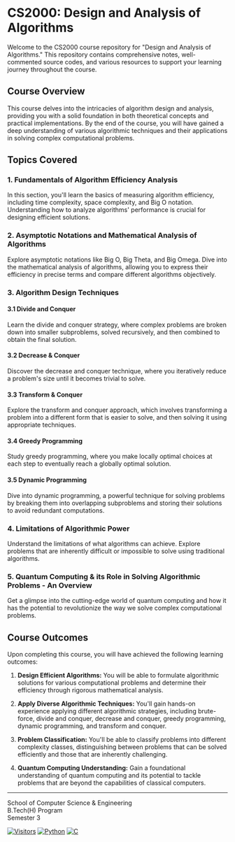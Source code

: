 # CS2000: Design and Analysis of Algorithms

Welcome to the CS2000 course repository for "Design and Analysis of Algorithms." This repository contains comprehensive notes, well-commented source codes, and various resources to support your learning journey throughout the course.

## Course Overview

This course delves into the intricacies of algorithm design and analysis, providing you with a solid foundation in both theoretical concepts and practical implementations. By the end of the course, you will have gained a deep understanding of various algorithmic techniques and their applications in solving complex computational problems.

## Topics Covered

### 1. Fundamentals of Algorithm Efficiency Analysis
In this section, you'll learn the basics of measuring algorithm efficiency, including time complexity, space complexity, and Big O notation. Understanding how to analyze algorithms' performance is crucial for designing efficient solutions.

### 2. Asymptotic Notations and Mathematical Analysis of Algorithms
Explore asymptotic notations like Big O, Big Theta, and Big Omega. Dive into the mathematical analysis of algorithms, allowing you to express their efficiency in precise terms and compare different algorithms objectively.

### 3. Algorithm Design Techniques

#### 3.1 Divide and Conquer
Learn the divide and conquer strategy, where complex problems are broken down into smaller subproblems, solved recursively, and then combined to obtain the final solution.

#### 3.2 Decrease & Conquer
Discover the decrease and conquer technique, where you iteratively reduce a problem's size until it becomes trivial to solve.

#### 3.3 Transform & Conquer
Explore the transform and conquer approach, which involves transforming a problem into a different form that is easier to solve, and then solving it using appropriate techniques.

#### 3.4 Greedy Programming
Study greedy programming, where you make locally optimal choices at each step to eventually reach a globally optimal solution.

#### 3.5 Dynamic Programming
Dive into dynamic programming, a powerful technique for solving problems by breaking them into overlapping subproblems and storing their solutions to avoid redundant computations.

### 4. Limitations of Algorithmic Power
Understand the limitations of what algorithms can achieve. Explore problems that are inherently difficult or impossible to solve using traditional algorithms.

### 5. Quantum Computing & its Role in Solving Algorithmic Problems - An Overview
Get a glimpse into the cutting-edge world of quantum computing and how it has the potential to revolutionize the way we solve complex computational problems.

## Course Outcomes

Upon completing this course, you will have achieved the following learning outcomes:

1. **Design Efficient Algorithms:** You will be able to formulate algorithmic solutions for various computational problems and determine their efficiency through rigorous mathematical analysis.

2. **Apply Diverse Algorithmic Techniques:** You'll gain hands-on experience applying different algorithmic strategies, including brute-force, divide and conquer, decrease and conquer, greedy programming, dynamic programming, and transform and conquer.

3. **Problem Classification:** You'll be able to classify problems into different complexity classes, distinguishing between problems that can be solved efficiently and those that are inherently challenging.

4. **Quantum Computing Understanding:** Gain a foundational understanding of quantum computing and its potential to tackle problems that are beyond the capabilities of classical computers.  

---
School of Computer Science & Engineering  
B.Tech(H) Program  
Semester 3  

[![Visitors](https://api.visitorbadge.io/api/visitors?path=https%3A%2F%2Fgithub.com%2Fdyuthiramesh%2FDAA_CS2000_RVU&labelColor=%23697689&countColor=%23ffa500)](https://github.com/dyuthiramesh/DAA_CS2000_RVU)
[![Python](https://img.shields.io/badge/python-3670A0?style=for-the-badge&logo=python&logoColor=ffdd54)](https://www.python.org/)
[![C](https://img.shields.io/badge/c-%2300599C.svg?style=for-the-badge&logo=c&logoColor=white)](https://en.wikipedia.org/wiki/C_(programming_language))
